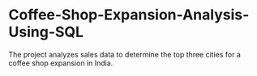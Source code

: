 # Coffee-Shop-Expansion-Analysis-Using-SQL
The project analyzes sales data to determine the top three cities for a coffee shop expansion in India.
